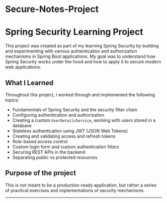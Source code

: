 # Secure-Notes-Project


# Spring Security Learning Project

This project was created as part of my learning Spring Security by building and experimenting with various authentication and authorization mechanisms in Spring Boot applications. My goal was to understand how Spring Security works under the hood and how to apply it to secure modern web applications.

## What I Learned

Throughout this project, I worked through and implemented the following topics:

- Fundamentals of Spring Security and the security filter chain
- Configuring authentication and authorization
- Creating a custom `UserDetailsService`, working with users stored in a database
- Stateless authentication using JWT (JSON Web Tokens)
- Creating and validating access and refresh tokens
- Role-based access control
- Custom login form and custom authentication filters
- Securing REST APIs in the backend
- Separating public vs protected resources




## Purpose of the project

This is not meant to be a production-ready application, but rather a series of practical exercises and implementations of security mechanisms.

---


